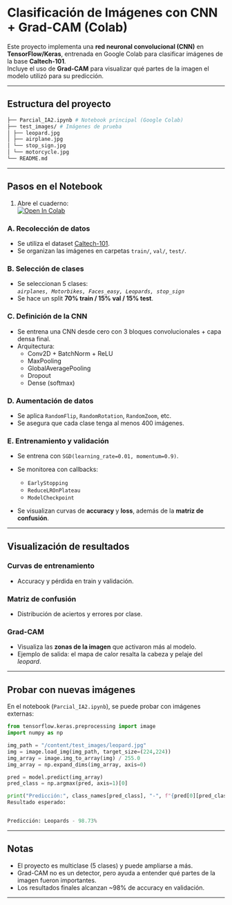 # Clasificación de Imágenes con CNN + Grad-CAM (Colab)

Este proyecto implementa una **red neuronal convolucional (CNN)** en **TensorFlow/Keras**, entrenada en Google Colab para clasificar imágenes de la base **Caltech-101**.  
Incluye el uso de **Grad-CAM** para visualizar qué partes de la imagen el modelo utilizó para su predicción.

---

## Estructura del proyecto

```bash
├── Parcial_IA2.ipynb # Notebook principal (Google Colab)
├── test_images/ # Imágenes de prueba
│ ├── leopard.jpg
│ ├── airplane.jpg
│ └── stop_sign.jpg
│ └── motorcycle.jpg
└── README.md
```
---

## Pasos en el Notebook
1. Abre el cuaderno:  
   [![Open In Colab](https://colab.research.google.com/assets/colab-badge.svg)](https://colab.research.google.com/github/apu754/Clasificaci-n-de-Im-genes-con-CNN/blob/main/Clasificaci%C3%B3n_de_Im%C3%A1genes_con_CNN.ipynb)

### A. Recolección de datos
- Se utiliza el dataset [Caltech-101](https://data.caltech.edu/records/mzrjq-6wc02).
- Se organizan las imágenes en carpetas `train/`, `val/`, `test/`.

### B. Selección de clases
- Se seleccionan 5 clases:  
  *`airplanes, Motorbikes, Faces_easy, Leopards, stop_sign`*  
- Se hace un split **70% train / 15% val / 15% test**.

### C. Definición de la CNN
- Se entrena una CNN desde cero con 3 bloques convolucionales + capa densa final.  
- Arquitectura:
  - Conv2D + BatchNorm + ReLU
  - MaxPooling
  - GlobalAveragePooling
  - Dropout
  - Dense (softmax)

### D. Aumentación de datos
- Se aplica `RandomFlip`, `RandomRotation`, `RandomZoom`, etc.  
- Se asegura que cada clase tenga al menos 400 imágenes.

### E. Entrenamiento y validación
- Se entrena con `SGD(learning_rate=0.01, momentum=0.9)`.  
- Se monitorea con callbacks:
  - `EarlyStopping`
  - `ReduceLROnPlateau`
  - `ModelCheckpoint`

- Se visualizan curvas de **accuracy** y **loss**, además de la **matriz de confusión**.

---

## Visualización de resultados

### Curvas de entrenamiento
- Accuracy y pérdida en train y validación.

### Matriz de confusión
- Distribución de aciertos y errores por clase.

### Grad-CAM
- Visualiza las **zonas de la imagen** que activaron más al modelo.  
- Ejemplo de salida: el mapa de calor resalta la cabeza y pelaje del *leopard*.

---

## Probar con nuevas imágenes

En el notebook (`Parcial_IA2.ipynb`), se puede probar con imágenes externas:

```python
from tensorflow.keras.preprocessing import image
import numpy as np

img_path = "/content/test_images/leopard.jpg"
img = image.load_img(img_path, target_size=(224,224))
img_array = image.img_to_array(img) / 255.0
img_array = np.expand_dims(img_array, axis=0)

pred = model.predict(img_array)
pred_class = np.argmax(pred, axis=1)[0]

print("Predicción:", class_names[pred_class], "-", f"{pred[0][pred_class]*100:.2f}%")
Resultado esperado:


Predicción: Leopards - 98.73%
```

---

## Notas
- El proyecto es multiclase (5 clases) y puede ampliarse a más.
- Grad-CAM no es un detector, pero ayuda a entender qué partes de la imagen fueron importantes.
- Los resultados finales alcanzan ~98% de accuracy en validación.



---

